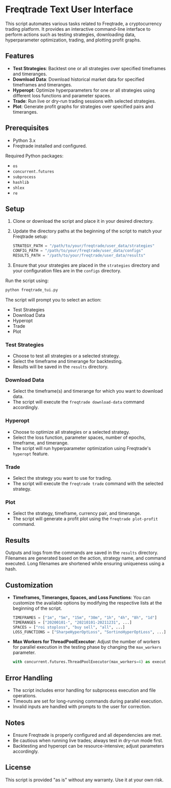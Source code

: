 
# Freqtrade Text User Interface

This script automates various tasks related to Freqtrade, a cryptocurrency trading platform. It provides an interactive command-line interface to perform actions such as testing strategies, downloading data, hyperparameter optimization, trading, and plotting profit graphs.

## Features

- **Test Strategies**: Backtest one or all strategies over specified timeframes and timeranges.
- **Download Data**: Download historical market data for specified timeframes and timeranges.
- **Hyperopt**: Optimize hyperparameters for one or all strategies using different loss functions and parameter spaces.
- **Trade**: Run live or dry-run trading sessions with selected strategies.
- **Plot**: Generate profit graphs for strategies over specified pairs and timeranges.

## Prerequisites

- Python 3.x
- Freqtrade installed and configured.

Required Python packages:
- `os`
- `concurrent.futures`
- `subprocess`
- `hashlib`
- `shlex`
- `re`

## Setup

1. Clone or download the script and place it in your desired directory.
2. Update the directory paths at the beginning of the script to match your Freqtrade setup:

   ```python
   STRATEGY_PATH = "/path/to/your/freqtrade/user_data/strategies"
   CONFIG_PATH = "/path/to/your/freqtrade/user_data/configs"
   RESULTS_PATH = "/path/to/your/freqtrade/user_data/results"
   ```

3. Ensure that your strategies are placed in the `strategies` directory and your configuration files are in the `configs` directory.

Run the script using:

```bash
python freqtrade_tui.py
```

The script will prompt you to select an action:

- Test Strategies
- Download Data
- Hyperopt
- Trade
- Plot

### Test Strategies

- Choose to test all strategies or a selected strategy.
- Select the timeframe and timerange for backtesting.
- Results will be saved in the `results` directory.

### Download Data

- Select the timeframe(s) and timerange for which you want to download data.
- The script will execute the `freqtrade download-data` command accordingly.

### Hyperopt

- Choose to optimize all strategies or a selected strategy.
- Select the loss function, parameter spaces, number of epochs, timeframe, and timerange.
- The script will run hyperparameter optimization using Freqtrade's `hyperopt` feature.

### Trade

- Select the strategy you want to use for trading.
- The script will execute the `freqtrade trade` command with the selected strategy.

### Plot

- Select the strategy, timeframe, currency pair, and timerange.
- The script will generate a profit plot using the `freqtrade plot-profit` command.

## Results

Outputs and logs from the commands are saved in the `results` directory. Filenames are generated based on the action, strategy name, and command executed. Long filenames are shortened while ensuring uniqueness using a hash.

## Customization

- **Timeframes, Timeranges, Spaces, and Loss Functions**: You can customize the available options by modifying the respective lists at the beginning of the script.

   ```python
   TIMEFRAMES = ["1m", "5m", "15m", "30m", "1h", "4h", "8h", "1d"]
   TIMERANGES = ["20200101-", "20210101-20211231", ...]
   SPACES = ["roi stoploss", "buy sell", "all", ...]
   LOSS_FUNCTIONS = ["SharpeHyperOptLoss", "SortinoHyperOptLoss", ...]
   ```

- **Max Workers for ThreadPoolExecutor**: Adjust the number of workers for parallel execution in the testing phase by changing the `max_workers` parameter.

   ```python
   with concurrent.futures.ThreadPoolExecutor(max_workers=4) as executor:
   ```

## Error Handling

- The script includes error handling for subprocess execution and file operations.
- Timeouts are set for long-running commands during parallel execution.
- Invalid inputs are handled with prompts to the user for correction.

## Notes

- Ensure Freqtrade is properly configured and all dependencies are met.
- Be cautious when running live trades; always test in dry-run mode first.
- Backtesting and hyperopt can be resource-intensive; adjust parameters accordingly.

## License

This script is provided "as is" without any warranty. Use it at your own risk.
